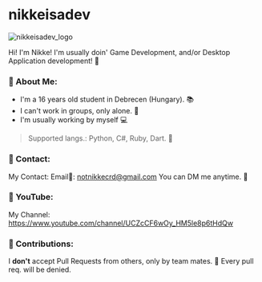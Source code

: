 # nikkeisadev
![nikkeisadev_logo](https://github.com/nikkeisadev/nikkeisadev/assets/137056695/10521508-a03e-430f-a0e5-a838fb27064f)

Hi! I'm Nikke! 
I'm usually doin' Game Development, and/or Desktop Application development! 🍜
### 🔰 About Me:
- I'm a 16 years old student in Debrecen (Hungary). 📚
- I can't work in groups, only alone. 📌
- I'm usually working by myself 💻
> Supported langs.: Python, C#, Ruby, Dart. 💎
### 💬 Contact:
My Contact: Email📧: notnikkecrd@gmail.com
You can DM me anytime. 📮
### 🔴 YouTube:
My Channel: https://www.youtube.com/channel/UCZcCF6wOy_HM5le8p6tHdQw
### 🔕 Contributions:
I **don't** accept Pull Requests from others, only by team mates. 📌
Every pull req. will be denied. 
